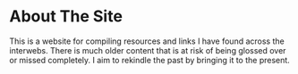 <h1>About The Site</h1>

<p>This is a website for compiling resources and links I have found across the interwebs. There is much older content that is at risk of being glossed over or missed completely. I aim to rekindle the past by bringing it to the present.</p>
